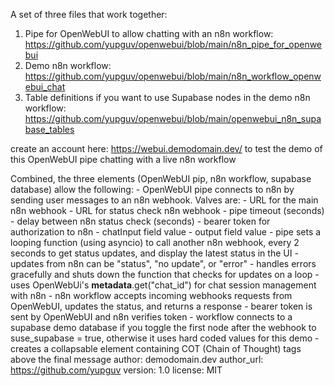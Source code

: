 A set of three files that work together:
  1. Pipe for OpenWebUI to allow chatting with an n8n workflow: https://github.com/yupguv/openwebui/blob/main/n8n_pipe_for_openwebui
  2. Demo n8n workflow: https://github.com/yupguv/openwebui/blob/main/n8n_workflow_openwebui_chat
  3. Table definitions if you want to use Supabase nodes in the demo n8n workflow: https://github.com/yupguv/openwebui/blob/main/openwebui_n8n_supabase_tables

create an account here: https://webui.demodomain.dev/ to test the demo of this OpenWebUI pipe chatting with a live n8n workflow

Combined, the three elements (OpenWebUI pip, n8n workflow, supabase database) allow the following:
    - OpenWebUI pipe connects to n8n by sending user messages to an n8n webhook. Valves are:
        - URL for the main n8n webhook
        - URL for status check n8n webhook
        - pipe timeout (seconds)
        - delay between n8n status check (seconds)
        - bearer token for authorization to n8n
        - chatInput field value
        - output field value
    - pipe sets a looping function (using asyncio) to call another n8n webhook, every 2 seconds to get status updates, and display the latest status in the UI
        - updates from n8n can be "status", "no update", or "error"
    - handles errors gracefully and shuts down the function that checks for updates on a loop
    - uses OpenWebUi's __metadata__.get("chat_id") for chat session management with n8n
    - n8n workflow accepts incoming webhooks requests from OpenWebUI, updates the status, and returns a response
    - bearer token is sent by OpenWebUI and n8n verifies token
    - workflow connects to a supabase demo database if you toggle the first node after the webhook to suse_supabase = true, otherwise it uses hard coded values for this demo
    - creates a collapsable element containing COT (Chain of Thought) <thinking> tags above the final message
author: demodomain.dev
author_url: https://github.com/yupguv
version: 1.0
license: MIT

